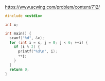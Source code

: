 https://www.acwing.com/problem/content/712/

```c++
#include <cstdio>

int x;

int main() {
  scanf("%d", &x);
  for (int i = x, j = 0; j < 6; ++i) {
    if (i % 2) {
      printf("%d\n", i);
      ++j;
    }
  }
  return 0;
}
```
